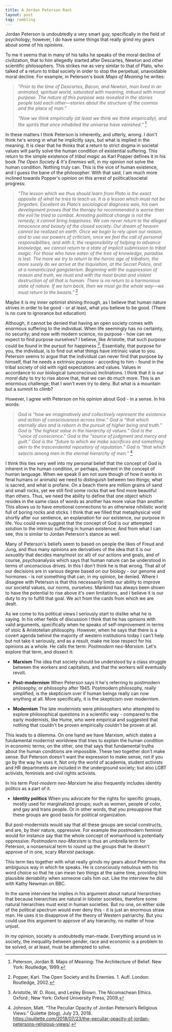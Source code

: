 ```yaml
---
title: A Jordan Peterson Rant
layout: post
tag: rambling
---
```


Jordan Peterson is undoubtedly a very smart guy, specifically in the field of psychology; however, I do have some things that really grind my gears about some of his opinions.

To me it seems that in many of his talks he speaks of the moral decline of civilization, that to him allegedly started after Descartes, Newton and other scientific philosophers. This strikes me as very similar to that of Plato, who talked of a return to tribal society in order to stop the perpetual, unavoidable moral decline. For example, in Peterson's book *Maps of Meaning* he writes:

>*“Prior to the time of Descartes, Bacon, and Newton, man lived in an animated, spiritual world, saturated with meaning, imbued with moral purpose. The nature of this purpose was revealed in the stories people told each other—stories about the structure of the cosmos and the place of man.”*
> 
>*"Now we think empirically (at least we think we think empirically), and the spirits that once inhabited the universe have vanished.”* [^1]

In these matters I think Peterson is inherently, and utterly, wrong. I don't think he's wrong in what he implicitly says, but what is implied in the meaning. It is clear that he thinks that a return to strict dogma in societal values will partly solve the human condition of existential suffering.  This return to the simple existence of *tribal magic* as Karl Popper defines it in his book *The Open Society & It's Enemies* will, in my opinion not solve the human condition. Nothing truly can. This is the vice of human existence, and I guess the bane of the philosopher. With that said, I am much more inclined towards Popper's opinion on this arrest of political/societal progress:

>*"The lesson which we thus should learn from Plato is the exact opposite of what he tries to teach us. It is a lesson which must not be forgotten. Excellent as Plato’s sociological diagnosis was, his own development proves that the therapy he recommended is worse than the evil he tried to combat. Arresting political change is not the remedy; it cannot bring happiness. We can never return to the alleged innocence and beauty of the closed society. Our dream of heaven cannot be realized on earth. Once we begin to rely upon our reason, and to use our powers of criticism, once we feel the call of personal responsibilities, and with it, the responsibility of helping to advance knowledge, we cannot return to a state of implicit submission to tribal magic. For those who have eaten of the tree of knowledge, paradise is lost. The more we try to return to the heroic age of tribalism, the more surely do we arrive at the Inquisition, at the Secret Police, and at a romanticized gangsterism. Beginning with the suppression of reason and truth, we must end with the most brutal and violent destruction of all that is human. There is no return to a harmonious state of nature. If we turn back, then we must go the whole way—we must return to the beasts."* [^2]

Maybe it is my inner optimist shining through, as I believe that human nature strives in order to be good - or at least, what you believe to be good. (There is no cure to ignorance but education)

Although, it cannot be denied that having an open society comes with enormous suffering to the individual. When life seemingly has no certainty, no security; and now with modern science, no purpose - how can we expect to find purpose ourselves? I believe, like Aristotle, that such purpose could be found in the pursuit for happiness [^3]. Essentially, that purpose for you, the individual, is to find out what things have intrinsic value to you. Peterson seems to argue that the individual can never find that purpose by himself, that he needs a extrinsic purpose - according to him - found in the tribal society of old with rigid expectations and values. Values in accordance to our biological (unconscious) inclinations. I think that it is our *moral* duty to try to rise above that, that we can do much more. This is an enormous challenge; that I won't even try to deny. But what is a mountain but a summit to climb?

However, I agree with Peterson on his opinion about God - in a sense. In his words:

> *God is “how we imaginatively and collectively represent the existence and action of consciousness across time.” God is “that which eternally dies and is reborn in the pursuit of higher being and truth.” God is “the highest value in the hierarchy of values.” God is the “voice of conscience.” God is the “source of judgment and mercy and guilt.” God is the “future to which we make sacrifices and something akin to the trascendental repository of reputation.” God is “that which selects among men in the eternal hierarchy of men.”* [^4]

I think this ties very well into my personal belief that the concept of God is inherent in the human condition, or perhaps, inherent in the concept of human language. When we speak (I am not sure though of how it works in feral humans or animals) we need to distinguish between two things; what is sacred, and what is profane. On a beach there are million grains of sand and small rocks, yet we still find some rocks that we find more beautiful than others. Thus, we need the ability to define that one object which resides in the same class of words as another has more value than another. This allows us to have emotional connections to an otherwise nihilistic world full of boring rocks and sticks. I think that we filled that metaphysical void shortly after our sentience, an explanation for our existence, our purpose in life. You could even suggest that the concept of God is our attempted solution to the intrinsic suffering in human existence. And from what I can see, this is similar to Jordan Peterson's stance as well. 

Many of Peterson's beliefs seem to based on people the likes of Freud and Jung, and thus many opinions are derivatives of the idea that it is our *sexuality* that decides many/most (or all) of our actions and goals, and of course,  psychoanalysis which says that human nature can be understood in terms of unconscious drives. In this I don't think he is that wrong. That all of our decisions are in various degree based on our biology - our genome and hormones - is not something that can, in my opinion, be denied. Where I disagree with Peterson is that this necessarily limits our ability to improve our societal values, our norms, ourselves. Mankind has always been shown to have the potential to rise above it's own limitations, and I believe it is our duty to *try* to fulfill that goal. We act from the cards from which we are dealt.

As we come to his political views I seriously start to dislike what he is saying. In his other fields of discussion I think that he has opinions with valid arguments, specifically when he speaks of self-improvement in terms of stoic & Aristotelian philosophy. 
However, when he says that there is a covert agenda behind the majority of western institutions today I can't help but not take it seriously, and as a result, make me lose respect for his opinions as a whole. He calls the term: *Postmodern neo-Marxism*. Let's explore that term, and dissect it:

- **Marxism** The idea that society should be understood by a class struggle between the workers and capitalists, and that the workers will eventually revolt.

-  **Post-modernism** When Peterson says it he's referring to postmodern philosophy, or philosophy after 1945. Postmodern philosophy, really simplified, is the skepticism over if human beings really can now anything at all. More specifically, it is the skepticism over modernism.

-  **Modernism** The late modernists were philosophers who attempted to explore philosophical questions in a scientific way - compared to the early modernists, like Hume, who were empirical and suggested that nothing that couldn't be proven empirically couldn't be proven at all. 

This leads to a dilemma. On one hand we have Marxism, which states a fundamental modernist worldview that tries to explain the human condition in economic terms; on the other, one that says that fundamental truths about the human conditions are impossible. These two together don't make sense. But Peterson doesn't want the expression to make sense, not if you go by the way he uses it. Not only the world of academia, student activists and HR departments are included in the underground society; but also LGBT activists, feminists and civil rights activists. 

In his term *Post-modern neo-Marxism* he also frequently includes identity politics as a part of it. 

- **Identity politics** When you advocate for the rights for specific groups, mostly used for marginalized groups; such as women, people of color, and gay and trans people. Or in other words, that you presuppose that these groups are good basis for political organization. 

But post-modernists would say that all these groups are social constructs, and are, by their nature, oppressive. For example the postmodern feminist would for instance say that the whole concept of womanhood is potentially oppressive. *Postmodern neo-Marxism* is thus an umbrella term for Peterson, a nonsensical term to round up the groups that he doesn't approve of in one, scary *Marxist* package. 

This term ties together with what really grinds my gears about Peterson: the ambiguous way in which he speaks. He is consciously nebulous with his word choice so that he can mean two things at the same time, providing him plausible deniability when someone calls him out. Like the interview he did with Kathy Newman on BBC. 

In the same interview he implies in his argument about natural hierarchies that because hierarchies are natural in lobster societies, therefore some natural hierarchies must exist in human societies. But no one, on either side of the political spectrum would ever deny this - it is just an enormous straw man. He uses it to disapprove of the theory of Western patriarchy. But you could use this argument to approve of any hierarchy, no matter of how unjust. 

In my opinion, society is undoubtedly man-made. Everything around us in society, the inequality between gender, race and economic is a problem to be solved, or at least, must be attempted to solve. 

[^1]: Peterson, Jordan B. Maps of Meaning: The Architecture of Belief. New York: Routledge, 1999.

[^2]: Popper, Karl. The Open Society and Its Enemies. 1. Aufl. London: Routledge, 2002.

[^3]: Aristotle, W. D. Ross, and Lesley Brown. The Nicomachean Ethics. Oxford ; New York: Oxford University Press, 2009.

[^4]: Johnson, Matt. “The Peculiar Opacity of Jordan Peterson’s Religious Views.” Quilette (blog), July 23, 2018. https://quillette.com/2018/07/23/the-peculiar-opacity-of-jordan-petersons-religious-views/.




